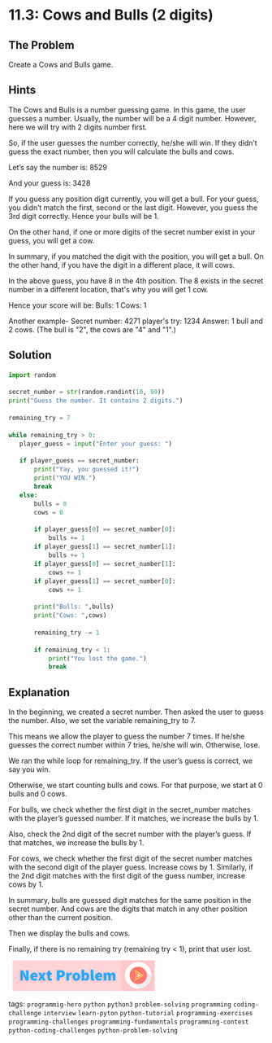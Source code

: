 # 11.3: Cows and Bulls (2 digits)

## The Problem
Create a Cows and Bulls game.

## Hints
The Cows and Bulls is a number guessing game. In this game, the user guesses a number. Usually, the number will be a 4 digit number. However, here we will try with 2 digits number first.

So, if the user guesses the number correctly, he/she will win. If they didn’t guess the exact number, then you will calculate the bulls and cows. 

Let’s say the number is: 8529

And your guess is: 3428

If you guess any position digit currently, you will get a bull. For your guess, you didn’t match the first, second or the last digit. However, you guess the 3rd digit correctly. Hence your bulls will be 1.

On the other hand, if one or more digits of the secret number exist in your guess, you will get a cow. 

In summary, if you matched the digit with the position, you will get a bull. On the other hand, if you have the digit in a different place, it will cows. 

In the above guess, you have 8 in the 4th position. The 8 exists in the secret number in a different location, that's why you will get 1 cow. 

Hence your score will be: 
Bulls: 1
Cows: 1
 

Another example-
Secret number: 4271 
player's try: 1234
Answer: 1 bull and 2 cows. (The bull is "2", the cows are "4" and "1".)


## Solution
```python
import random
 
secret_number = str(random.randint(10, 99))
print("Guess the number. It contains 2 digits.")
 
remaining_try = 7
 
while remaining_try > 0:
   player_guess = input("Enter your guess: ")
   
   if player_guess == secret_number:
       print("Yay, you guessed it!")
       print("YOU WIN.")
       break
   else:
       bulls = 0
       cows = 0
      
       if player_guess[0] == secret_number[0]:
           bulls += 1
       if player_guess[1] == secret_number[1]:
           bulls += 1
       if player_guess[0] == secret_number[1]:
           cows += 1
       if player_guess[1] == secret_number[0]:
           cows += 1
 
       print("Bulls: ",bulls)
       print("Cows: ",cows)
 
       remaining_try -= 1
 
       if remaining_try < 1:
           print("You lost the game.")
           break
```
 
## Explanation
In the beginning, we created a secret number. Then asked the user to guess the number. Also, we set the variable remaining_try to 7. 

This means we allow the player to guess the number 7 times. If he/she guesses the correct number within 7 tries, he/she will win. Otherwise, lose.

We ran the while loop for remaining_try. If the user’s guess is correct, we say you win.

Otherwise, we start counting bulls and cows. For that purpose, we start at 0 bulls and 0 cows. 

For bulls, we check whether the first digit in the secret_number matches with the player’s guessed number. If it matches, we increase the bulls by 1. 

Also, check the 2nd digit of the secret number with the player’s guess. If that matches, we increase the bulls by 1. 

For cows, we check whether the first digit of the secret number matches with the second digit of the player guess. Increase cows by 1. Similarly, if the 2nd digit matches with the first digit of the guess number, increase cows by 1. 

In summary, bulls are guessed digit matches for the same position in the secret number. And cows are the digits that match in any other position other than the current position. 

Then we display the bulls and cows. 

Finally, if there is no remaining try (remaining try < 1), print that user lost.


&nbsp;
[![Next Page](../assets/next-button.png)](Cows-and-bulls(4digits).md)
&nbsp;

tags:  `programmig-hero`  `python`  `python3`  `problem-solving`  `programming`  `coding-challenge`  `interview`  `learn-pyton`  `python-tutorial`  `programming-exercises`  `programming-challenges`  `programming-fundamentals`  `programming-contest`  `python-coding-challenges`  `python-problem-solving`
